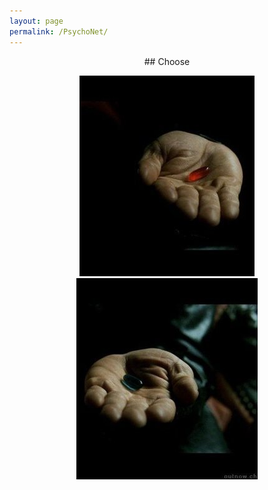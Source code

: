 ```yaml
---
layout: page
permalink: /PsychoNet/
---
```



<center> ## Choose <c/enter>

<a href="http://ww3.unipark.de/uc/CDS/6d56/" ><img src="/images/red pill.png" alt="Bild"/></a>
<a href="http://ww3.unipark.de/uc/CDS/5c4b/" ><img src="/images/blue pill.png" alt="Bild"/></a>